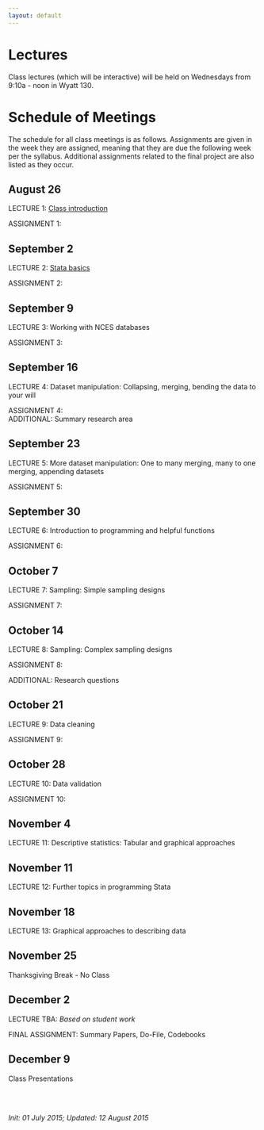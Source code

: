 ```yaml
---
layout: default
---
```


# Lectures

Class lectures (which will be interactive) will be held on Wednesdays from 9:10a - noon in Wyatt 130.

# Schedule of Meetings

The schedule for all class meetings is as follows. Assignments are given in the week they are assigned, meaning that they are due the following week per the syllabus. Additional assignments related to the final project are also listed as they occur.

## August 26

LECTURE 1: [Class introduction](https://cdn.rawgit.com/btskinner/lpo9951/master/lecture/lecture1_introduction.html)

ASSIGNMENT 1:


## September 2

LECTURE 2: [Stata basics](https://cdn.rawgit.com/btskinner/lpo9951/master/lecture/lecture2_stata_basics.html)

ASSIGNMENT 2:


## September 9

LECTURE 3: Working with NCES databases

ASSIGNMENT 3:

## September 16

LECTURE 4: Dataset manipulation: Collapsing, merging, bending the data to your will

ASSIGNMENT 4:  
ADDITIONAL: Summary research area


## September 23

LECTURE 5: More dataset manipulation: One to many merging, many to one merging, appending datasets

ASSIGNMENT 5:

## September 30

LECTURE 6: Introduction to programming and helpful functions

ASSIGNMENT 6: 

## October 7

LECTURE 7: Sampling: Simple sampling designs

ASSIGNMENT 7: 


## October 14

LECTURE 8: Sampling: Complex sampling designs

ASSIGNMENT 8:  

ADDITIONAL: Research questions

## October 21

LECTURE 9: Data cleaning

ASSIGNMENT 9:

## October 28

LECTURE 10: Data validation

ASSIGNMENT 10: 

## November 4

LECTURE 11: Descriptive statistics: Tabular and graphical approaches


## November 11

LECTURE 12: Further topics in programming Stata

## November 18

LECTURE 13: Graphical approaches to describing data


## November 25

Thanksgiving Break - No Class


## December 2

LECTURE TBA: *Based on student work*

FINAL ASSIGNMENT: Summary Papers, Do-File, Codebooks

## December 9

Class Presentations



<br><br>

*Init: 01 July 2015; Updated: 12 August 2015*

<br>




